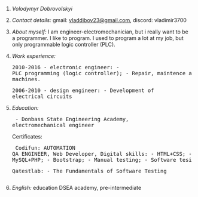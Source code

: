 1. <em>Volodymyr Dobrovolskyi</em>
2. <em>Contact details:</em> gmail: vladdibov23@gmail.com, discord: vladimir3700
3. <em>About myself:</em> I am engineer-electromechanician, but i really want to be a programmer. I like to program. I used to program a lot at my job, but only programmable
                 logic controller (PLC).
4. <em>Work experience:</em> <pre>2010-2016 - electronic engineer:
                                     - PLC  programming (logic controller);
                                     - Repair, maintence and setup of cnc machines.</pre>
                    <pre>2006-2010 - design engineer:
                                     - Development of electrical circuits</pre>
5. <em>Education:</em>       <pre> - Donbass State Engineering Academy, electromechanical engineer</pre>
               Certificates: <pre> Codifun:
                                   AUTOMATION QA ENGINEER, Web Developer, Digital skills:
                                   - HTML+CSS; 
                                   - JAVASCRIPT; 
                                   - MySQL+PHP; 
                                   - Bootstrap; 
                                   - Manual testing; 
                                   - Software tesing </pre>
                             <pre> Qatestlab:
                                   - The Fundamentals of Software Testing

6. <em>English:</em> education DSEA academy, pre-intermediate

                    

